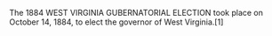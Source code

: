 The 1884 WEST VIRGINIA GUBERNATORIAL ELECTION took place on October 14, 1884, to elect the governor of West Virginia.[1]
